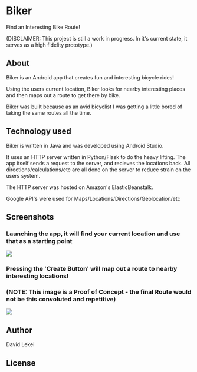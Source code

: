# Biker

Find an Interesting Bike Route!

(DISCLAIMER: This project is still a work in progress. In it's current state, it serves as a high fidelity prototype.)

## About

Biker is an Android app that creates fun and interesting bicycle rides!

Using the users current location, Biker looks for nearby interesting places and then maps out a route to get there by bike.

Biker was built because as an avid bicyclist I was getting a little bored of taking the same routes all the time.

## Technology used

Biker is written in Java and was developed using Android Studio.

It uses an HTTP server written in Python/Flask to do the heavy lifting. The app itself sends a request to the server, and recieves the locations back. All directions/calculations/etc are all done on the server to reduce strain on the users system.

The HTTP server was hosted on Amazon's ElasticBeanstalk.

Google API's were used for Maps/Locations/Directions/Geolocation/etc

## Screenshots

### Launching the app, it will find your current location and use that as a starting point

![](https://i.imgur.com/XbS0Lbv.jpg)

### Pressing the 'Create Button' will map out a route to nearby interesting locations!

### (NOTE: This image is a Proof of Concept - the final Route would not be this convoluted and repetitive)

![](https://i.imgur.com/MEnJEjt.jpg)

## Author

David Lekei

## License

